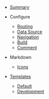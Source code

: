 - [Summary](@summary)
- Configure
    - [Routing](@routing)
    - [Data Source](@data-source)
    - [Navigation](@navigation)
    - [Build](@build)
    - [Comment](@giscus)
- Markdown
    - [Icons](@icons)

- [Templates](@templates.main)
  - [Default](@templates.default)
  - [Development](@templates.develop)
